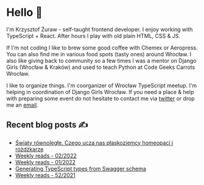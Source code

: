 # Hello 👋

I'm Krzysztof Żuraw - self-taught frontend developer. I enjoy working with TypeScript + React.
After hours I play with old plain HTML, CSS & JS.

If I'm not coding I like to brew some good coffee with Chemex or Aeropress. You can also find me in
various food spots (tasty ones) around Wrocław. I also like giving back to community so a few times
I was a mentor on Django Girls (Wrocław & Kraków) and used to teach Python at Code Geeks Carrots Wrocław.

I like to organize things. I'm coorganizer of Wrocław TypeScript meetup.
I'm helping in coordination of Django Girls Wrocław.
If you need a place & help with preparing some event do not hesitate to contact me via
[twitter](https://twitter.com/krzysztof_zuraw) or drop me an [email](mailto:github@kzuraw.com).

## Recent blog posts ✍️

<!-- FEED-START -->
- [Światy równoległe. Czego uczą nas płaskoziemcy homeopaci i różdżkarze](https://krzysztofzuraw.com/book/2022/swiaty-rownolegle.-czego-ucza-nas-plaskoziemcy-homeopaci-i-rozdzkarze/)
- [Weekly reads - 02/2022](https://krzysztofzuraw.com/blog/2022/weekly-02/)
- [Weekly reads - 01/2022](https://krzysztofzuraw.com/blog/2022/weekly-01/)
- [Generating TypeScript types from Swagger schema](https://krzysztofzuraw.com/blog/2022/typescript-types-swagger/)
- [Weekly reads - 52/2021](https://krzysztofzuraw.com/blog/2022/weekly-52/)
<!-- FEED-END -->